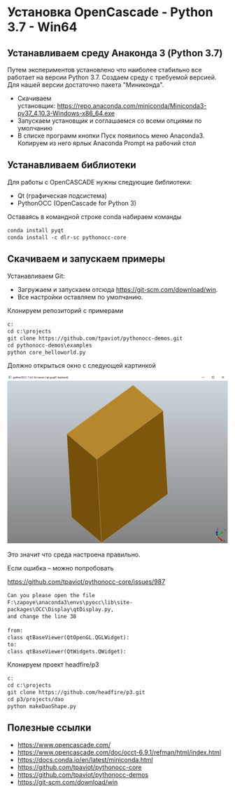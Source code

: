 # Установка OpenCascade - Python 3.7 - Win64
 
## Устанавливаем среду Анаконда 3 (Python 3.7)

Путем экспериментов установлено что наиболее стабильно все работает на версии Python 3.7. Создаем среду с требуемой версией. Для нашей версии достаточно пакета "Миниконда".

- Скачиваем установщик: <https://repo.anaconda.com/miniconda/Miniconda3-py37_4.10.3-Windows-x86_64.exe>
- Запускаем установщик и соглашаемся со всеми опциями по умолчанию
- В списке программ кнопки Пуск появилось меню Anaconda3. Копируем из него ярлык Anaconda Prompt на рабочий стол

## Устанавливаем библиотеки

Для работы с OpenCASCADE нужны следующие библиотеки:

- Qt (графическая подсистема) 
- PythonOCC (OpenCascade for Python 3)

Оставаясь в командной строке conda набираем команды

```
conda install pyqt
conda install -c dlr-sc pythonocc-core
```

## Скачиваем и запускаем примеры

Устанавливаем Git: 
- Загружаем и запускаем отсюда <https://git-scm.com/download/win>. 
- Все настройки оставляем по умолчанию.

Клонируем репозиторий с примерами

```
c:
cd c:\projects
git clone https://github.com/tpaviot/pythonocc-demos.git
cd pythonocc-demos\examples
python core_helloworld.py
```

Должно открыться окно с следующей картинкой

![Test Image 3](success.png)

Это значит что среда настроена правильно.

Если ошибка – можно попробовать 

<https://github.com/tpaviot/pythonocc-core/issues/987>

```
Can you please open the file  
F:\zapoye\anaconda3\envs\pyocc\lib\site-packages\OCC\Display\qtDisplay.py,  
and change the line 38 

from:    
class qtBaseViewer(QtOpenGL.QGLWidget):
to:  
class qtBaseViewer(QtWidgets.QWidget):
```

Клонируем проект headfire/p3

```
c:
cd c:\projects
git clone https://github.com/headfire/p3.git
cd p3/projects/dao
python makeDaoShape.py
```

## **Полезные ссылки**

- <https://www.opencascade.com/>
- <https://www.opencascade.com/doc/occt-6.9.1/refman/html/index.html>
- <https://docs.conda.io/en/latest/miniconda.html>
- <https://github.com/tpaviot/pythonocc-core>
- <https://github.com/tpaviot/pythonocc-demos>
- <https://git-scm.com/download/win>


